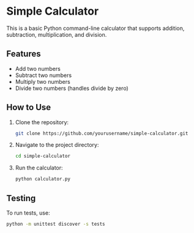 # Simple Calculator

This is a basic Python command-line calculator that supports addition, subtraction, multiplication, and division.

## Features
- Add two numbers
- Subtract two numbers
- Multiply two numbers
- Divide two numbers (handles divide by zero)

## How to Use

1. Clone the repository:
    ```bash
    git clone https://github.com/yourusername/simple-calculator.git
    ```
2. Navigate to the project directory:
    ```bash
    cd simple-calculator
    ```
3. Run the calculator:
    ```bash
    python calculator.py
    ```

## Testing

To run tests, use:
```bash
python -m unittest discover -s tests
